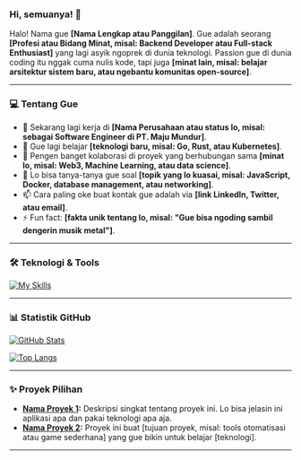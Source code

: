 ### Hi, semuanya! 👋

Halo! Nama gue **[Nama Lengkap atau Panggilan]**. Gue adalah seorang **[Profesi atau Bidang Minat, misal: Backend Developer atau Full-stack Enthusiast]** yang lagi asyik ngoprek di dunia teknologi. Passion gue di dunia coding itu nggak cuma nulis kode, tapi juga **[minat lain, misal: belajar arsitektur sistem baru, atau ngebantu komunitas open-source]**.

---

### 💻 Tentang Gue

- 🔭 Sekarang lagi kerja di **[Nama Perusahaan atau status lo, misal: sebagai Software Engineer di PT. Maju Mundur]**.
- 🌱 Gue lagi belajar **[teknologi baru, misal: Go, Rust, atau Kubernetes]**.
- 👯 Pengen banget kolaborasi di proyek yang berhubungan sama **[minat lo, misal: Web3, Machine Learning, atau data science]**.
- 💬 Lo bisa tanya-tanya gue soal **[topik yang lo kuasai, misal: JavaScript, Docker, database management, atau networking]**.
- 📫 Cara paling oke buat kontak gue adalah via **[link LinkedIn, Twitter, atau email]**.
- ⚡ Fun fact: **[fakta unik tentang lo, misal: "Gue bisa ngoding sambil dengerin musik metal"]**.

---

### 🛠️ Teknologi & Tools

[![My Skills](https://skillicons.dev/icons?i=python,vue,js,firebase,emailjs)](https://skillicons.dev)

---

### 📊 Statistik GitHub

[![GitHub Stats](https://github-readme-stats.vercel.app/api?username=Ikhsan012&show_icons=true&theme=dracula)](https://github.com/anuraghazra/github-readme-stats)

[![Top Langs](https://github-readme-stats.vercel.app/api/top-langs/?username=Ikhsan012&layout=compact&theme=dracula)](https://github.com/anuraghazra/github-readme-stats)

---

### ✨ Proyek Pilihan

- **[Nama Proyek 1](https://github.com/your-username/nama-repo):** Deskripsi singkat tentang proyek ini. Lo bisa jelasin ini aplikasi apa dan pakai teknologi apa aja.
- **[Nama Proyek 2](https://github.com/your-username/nama-repo-lain):** Proyek ini buat [tujuan proyek, misal: tools otomatisasi atau game sederhana] yang gue bikin untuk belajar [teknologi].

---
